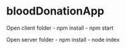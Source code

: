 # bloodDonationApp

Open client folder 
    - npm install
    - npm start

Open server folder
    - npm install
    - node index

